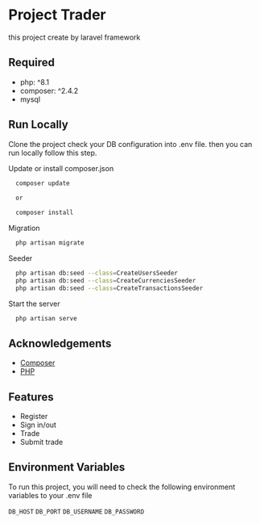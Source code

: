 
# Project Trader

this project create by laravel framework


## Required
 - php: ^8.1
 - composer: ^2.4.2
 - mysql


## Run Locally

Clone the project check your DB configuration into .env file.
then you can run locally follow this step.
 


Update or install composer.json

```bash
  composer update
  
  or

  composer install
```

Migration

```bash
  php artisan migrate
```

Seeder

```bash
  php artisan db:seed --class=CreateUsersSeeder  
  php artisan db:seed --class=CreateCurrenciesSeeder  
  php artisan db:seed --class=CreateTransactionsSeeder  
```

Start the server

```bash
  php artisan serve
```


## Acknowledgements

 - [Composer](https://getcomposer.org/)
 - [PHP](https://www.php.net/)


## Features

- Register
- Sign in/out
- Trade
- Submit trade


## Environment Variables

To run this project, you will need to check the following environment variables to your .env file

`DB_HOST`
`DB_PORT`
`DB_USERNAME`
`DB_PASSWORD`

